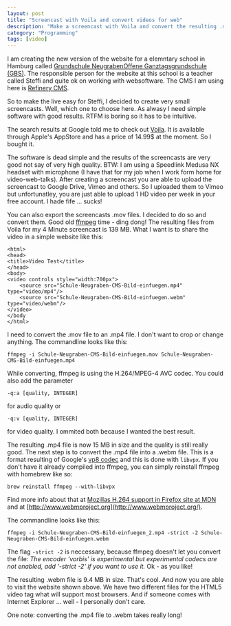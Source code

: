 ```yaml
---
layout: post
title: "Screencast with Voila and convert videos for web"
description: "Make a screencast with Voila and convert the resulting .mov file into a .mp4 and .webm file to include them in the HTML5 video tag."
category: "Programming"
tags: [video]
---
```


I am creating the new version of the website for a elemntary school in Hamburg called [Grundschule NeugrabenOffene Ganztagsgrundschule (GBS)](http://preview.schule-neugraben.de/). The responsible person for the website at this school is a teacher called Steffi and quite ok on working with websoftware. The CMS I am using here is [Refinery CMS](http://refinerycms.com/). 

So to make the live easy for Steffi, I decided to create very small screencasts. Well, which one to choose here. As alwasy I need simple software with good results. RTFM is boring so it has to be intuitive. 

The search results at Google told me to check out [Voila](http://www.globaldelight.com/voila/). It is available through Apple's AppStore and has a price of 14.99$ at the moment. So I bought it.

The software is dead simple and the results of the screencasts are very good not say of very high quality. BTW: I am using a Speedlink Medusa NX headset with microphone (I have that for my job when I work form home for video-web-talks). After creating a screencast you are able to upload the screencast to Google Drive, Vimeo and others. So I uploaded them to Vimeo but unfortunatley, you are just able to upload 1 HD video per week in your free account. I hade fife ... sucks!

You can also export the screencasts .mov files. I decided to do so and convert them. Good old [ffmpeg](https://www.ffmpeg.org/) time - ding dong! The resulting files from Voila for my 4 Minute screencast is 139 MB. What I want is to share the video in a simple website like this:

    <html>
    <head>
    <title>Video Test</title>
    </head>
    <body>
    <video controls style="width:700px">
        <source src="Schule-Neugraben-CMS-Bild-einfuegen.mp4" type="video/mp4"/>
        <source src="Schule-Neugraben-CMS-Bild-einfuegen.webm" type="video/webm"/>
    </video>
    </body
    </html>

I need to convert the .mov file to an .mp4 file. I don't want to crop or change anything. The commandline looks like this:

    ffmpeg -i Schule-Neugraben-CMS-Bild-einfuegen.mov Schule-Neugraben-CMS-Bild-einfuegen.mp4

While converting, ffmpeg is using the H.264/MPEG-4 AVC codec. You could also add the parameter 

    -q:a [quality, INTEGER]

for audio quality or

    -q:v [quality, INTEGER]

for video quality. I ommited both because I wanted the best result.

The resulting .mp4 file is now 15 MB in size and the quality is still really good. The next step is to convert the .mp4 file into a .webm file. This is a format resulting of Google's [vp8 codec](http://en.wikipedia.org/wiki/VP8) and this is done with `libvpx`. If you don't have it already compiled into ffmpeg, you can simply reinstall ffmpeg with homebrew like so:

    brew reinstall ffmpeg --with-libvpx

Find more info about that at [Mozillas H.264 support in Firefox site at MDN](https://developer.mozilla.org/en-US/Apps/Build/Audio_and_video_delivery/H.264_support_in_Firefox) and at [http://www.webmproject.org](http://www.webmproject.org/).

The commandline looks like this:

    ffmpeg -i Schule-Neugraben-CMS-Bild-einfuegen_2.mp4 -strict -2 Schule-Neugraben-CMS-Bild-einfuegen.webm

The flag `-strict -2` is neccessary, because ffmpeg doesn't let you convert the file: _The encoder 'vorbis' is experimental but experimental codecs are not enabled, add '-strict -2' if you want to use it._ 
Ok - as you like!

The resulting .webm file is 9.4 MB in size. That's cool. And now you are able to visit the website shown above. We have two different files for the HTML5 video tag what will support most browsers. And if someone comes with Internet Explorer ... well - I personally don't care.

One note: converting the .mp4 file to .webm takes really long!



